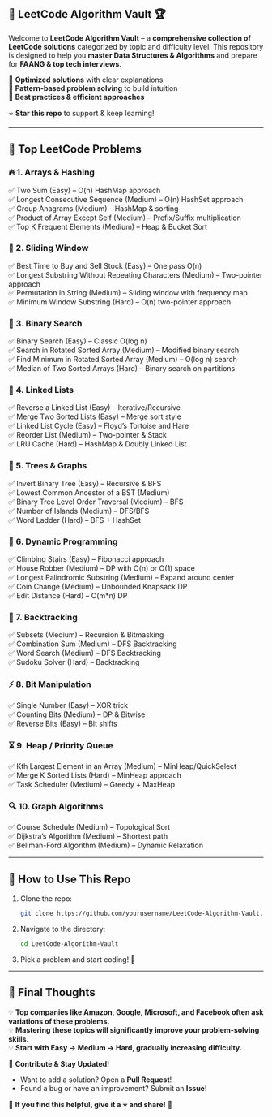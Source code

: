 ## 🚀 LeetCode Algorithm Vault 🏆  

Welcome to **LeetCode Algorithm Vault** – a **comprehensive collection of LeetCode solutions** categorized by topic and difficulty level. This repository is designed to help you **master Data Structures & Algorithms** and prepare for **FAANG & top tech interviews**.  

🔹 **Optimized solutions** with clear explanations  
🔹 **Pattern-based problem solving** to build intuition  
🔹 **Best practices & efficient approaches**  

⭐ **Star this repo** to support & keep learning!  

---

## 📌 **Top LeetCode Problems**  

### 🔥 1. Arrays & Hashing  
✅ Two Sum (Easy) – O(n) HashMap approach  
✅ Longest Consecutive Sequence (Medium) – O(n) HashSet approach  
✅ Group Anagrams (Medium) – HashMap & sorting  
✅ Product of Array Except Self (Medium) – Prefix/Suffix multiplication  
✅ Top K Frequent Elements (Medium) – Heap & Bucket Sort  

### 🌟 2. Sliding Window  
✅ Best Time to Buy and Sell Stock (Easy) – One pass O(n)  
✅ Longest Substring Without Repeating Characters (Medium) – Two-pointer approach  
✅ Permutation in String (Medium) – Sliding window with frequency map  
✅ Minimum Window Substring (Hard) – O(n) two-pointer approach  

### 🚀 3. Binary Search  
✅ Binary Search (Easy) – Classic O(log n)  
✅ Search in Rotated Sorted Array (Medium) – Modified binary search  
✅ Find Minimum in Rotated Sorted Array (Medium) – O(log n) search  
✅ Median of Two Sorted Arrays (Hard) – Binary search on partitions  

### 🔗 4. Linked Lists  
✅ Reverse a Linked List (Easy) – Iterative/Recursive  
✅ Merge Two Sorted Lists (Easy) – Merge sort style  
✅ Linked List Cycle (Easy) – Floyd’s Tortoise and Hare  
✅ Reorder List (Medium) – Two-pointer & Stack  
✅ LRU Cache (Hard) – HashMap & Doubly Linked List  

### 🌳 5. Trees & Graphs  
✅ Invert Binary Tree (Easy) – Recursive & BFS  
✅ Lowest Common Ancestor of a BST (Medium)  
✅ Binary Tree Level Order Traversal (Medium) – BFS  
✅ Number of Islands (Medium) – DFS/BFS  
✅ Word Ladder (Hard) – BFS + HashSet  

### 🎯 6. Dynamic Programming  
✅ Climbing Stairs (Easy) – Fibonacci approach  
✅ House Robber (Medium) – DP with O(n) or O(1) space  
✅ Longest Palindromic Substring (Medium) – Expand around center  
✅ Coin Change (Medium) – Unbounded Knapsack DP  
✅ Edit Distance (Hard) – O(m*n) DP  

### 🔢 7. Backtracking  
✅ Subsets (Medium) – Recursion & Bitmasking  
✅ Combination Sum (Medium) – DFS Backtracking  
✅ Word Search (Medium) – DFS Backtracking  
✅ Sudoku Solver (Hard) – Backtracking  

### ⚡ 8. Bit Manipulation  
✅ Single Number (Easy) – XOR trick  
✅ Counting Bits (Medium) – DP & Bitwise  
✅ Reverse Bits (Easy) – Bit shifts  

### ⏳ 9. Heap / Priority Queue  
✅ Kth Largest Element in an Array (Medium) – MinHeap/QuickSelect  
✅ Merge K Sorted Lists (Hard) – MinHeap approach  
✅ Task Scheduler (Medium) – Greedy + MaxHeap  

### 🔍 10. Graph Algorithms  
✅ Course Schedule (Medium) – Topological Sort  
✅ Dijkstra’s Algorithm (Medium) – Shortest path  
✅ Bellman-Ford Algorithm (Medium) – Dynamic Relaxation  

---

## 🎯 **How to Use This Repo**  
1. Clone the repo:  
   ```bash
   git clone https://github.com/yourusername/LeetCode-Algorithm-Vault.git
   ```
2. Navigate to the directory:  
   ```bash
   cd LeetCode-Algorithm-Vault
   ```
3. Pick a problem and start coding! 🚀  

---

## 📢 **Final Thoughts**  
💡 **Top companies like Amazon, Google, Microsoft, and Facebook often ask variations of these problems.**  
💡 **Mastering these topics will significantly improve your problem-solving skills.**  
💡 **Start with Easy → Medium → Hard, gradually increasing difficulty.**  

📌 **Contribute & Stay Updated!**  
- Want to add a solution? Open a **Pull Request**!  
- Found a bug or have an improvement? Submit an **Issue**!  

🔹 **If you find this helpful, give it a ⭐ and share!** 🚀  

